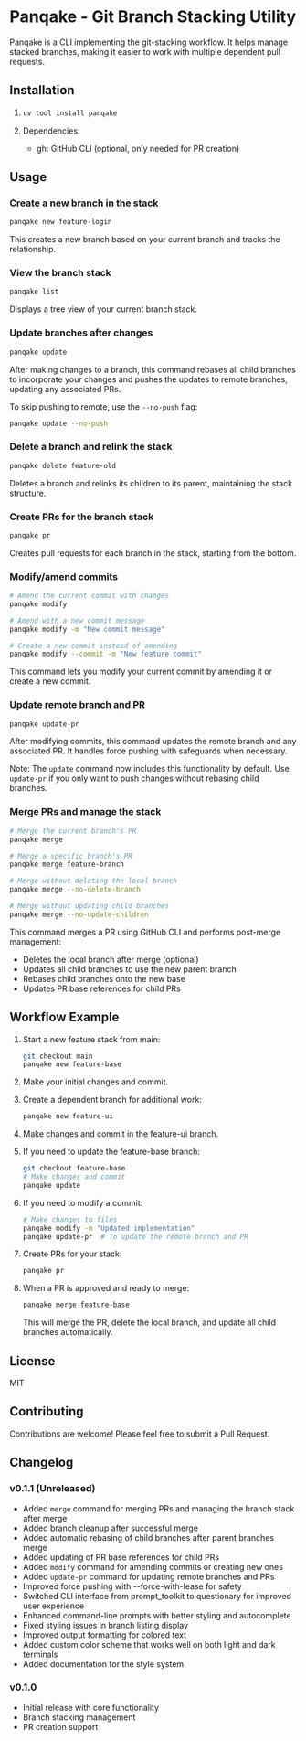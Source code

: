 # Panqake - Git Branch Stacking Utility

Panqake is a CLI implementing the git-stacking workflow. It helps manage stacked branches, making it easier to work with multiple dependent pull requests.

## Installation

1. ```bash
   uv tool install panqake
   ```

2. Dependencies:
   - gh: GitHub CLI (optional, only needed for PR creation)

## Usage

### Create a new branch in the stack

```bash
panqake new feature-login
```

This creates a new branch based on your current branch and tracks the relationship.

### View the branch stack

```bash
panqake list
```

Displays a tree view of your current branch stack.

### Update branches after changes

```bash
panqake update
```

After making changes to a branch, this command rebases all child branches to incorporate your changes and pushes the updates to remote branches, updating any associated PRs.

To skip pushing to remote, use the `--no-push` flag:

```bash
panqake update --no-push
```

### Delete a branch and relink the stack

```bash
panqake delete feature-old
```

Deletes a branch and relinks its children to its parent, maintaining the stack structure.

### Create PRs for the branch stack

```bash
panqake pr
```

Creates pull requests for each branch in the stack, starting from the bottom.

### Modify/amend commits

```bash
# Amend the current commit with changes
panqake modify

# Amend with a new commit message
panqake modify -m "New commit message"

# Create a new commit instead of amending
panqake modify --commit -m "New feature commit"
```

This command lets you modify your current commit by amending it or create a new commit.

### Update remote branch and PR

```bash
panqake update-pr
```

After modifying commits, this command updates the remote branch and any associated PR. It handles force pushing with safeguards when necessary.

Note: The `update` command now includes this functionality by default. Use `update-pr` if you only want to push changes without rebasing child branches.

### Merge PRs and manage the stack

```bash
# Merge the current branch's PR
panqake merge

# Merge a specific branch's PR
panqake merge feature-branch

# Merge without deleting the local branch
panqake merge --no-delete-branch

# Merge without updating child branches
panqake merge --no-update-children
```

This command merges a PR using GitHub CLI and performs post-merge management:

- Deletes the local branch after merge (optional)
- Updates all child branches to use the new parent branch
- Rebases child branches onto the new base
- Updates PR base references for child PRs

## Workflow Example

1. Start a new feature stack from main:

   ```bash
   git checkout main
   panqake new feature-base
   ```

2. Make your initial changes and commit.

3. Create a dependent branch for additional work:

   ```bash
   panqake new feature-ui
   ```

4. Make changes and commit in the feature-ui branch.

5. If you need to update the feature-base branch:

   ```bash
   git checkout feature-base
   # Make changes and commit
   panqake update
   ```

6. If you need to modify a commit:

   ```bash
   # Make changes to files
   panqake modify -m "Updated implementation"
   panqake update-pr  # To update the remote branch and PR
   ```

7. Create PRs for your stack:

   ```bash
   panqake pr
   ```

8. When a PR is approved and ready to merge:
   ```bash
   panqake merge feature-base
   ```
   This will merge the PR, delete the local branch, and update all child branches automatically.

## License

MIT

## Contributing

Contributions are welcome! Please feel free to submit a Pull Request.

## Changelog

### v0.1.1 (Unreleased)

- Added `merge` command for merging PRs and managing the branch stack after merge
- Added branch cleanup after successful merge
- Added automatic rebasing of child branches after parent branches merge
- Added updating of PR base references for child PRs
- Added `modify` command for amending commits or creating new ones
- Added `update-pr` command for updating remote branches and PRs
- Improved force pushing with --force-with-lease for safety
- Switched CLI interface from prompt_toolkit to questionary for improved user experience
- Enhanced command-line prompts with better styling and autocomplete
- Fixed styling issues in branch listing display
- Improved output formatting for colored text
- Added custom color scheme that works well on both light and dark terminals
- Added documentation for the style system

### v0.1.0

- Initial release with core functionality
- Branch stacking management
- PR creation support
